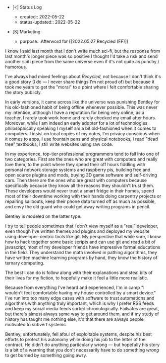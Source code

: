 - [<] Status Log
	- created:: 2022-05-22
	- status-updated:: 2022-05-22

- [S] Marketing
	- purpose:: Afterword for [[2022.05.27 Recycled (FF)]]

I know I said last month that I don't write much sci-fi, but the response from last month's longer piece was so positive I thought I'd take a risk and send another scifi piece from the same universe even if it's not quite as punchy / humorous. 

I've always had mixed feelings about _Recycled,_ not because I don't think it's a good story (I do — I never share things I'm not proud of) but because it took me years to get the "moral" to a point where I felt comfortable sharing the story publicly. 

In early versions, it came across like the universe was punishing Bentley for his old-fashioned habit of being offline whenever possible. This was never my intention; although I have a reputation for being very online, as a teacher, I rarely took work home and rarely checked my email after hours. Moreover, while I am indeed an early adopter for a lot of technologies, philosophically speaking I myself am a bit old-fashioned when it comes to computers. I insist on local copies of my notes, I'm privacy conscious when it comes to apps, I use fountain pens and physical notebooks, I read "dead tree" textbooks, I still write websites using raw code. 

In my experience, top-tier professional programmers tend to fall into one of two categories. First are the ones who are great with computers and really love them, to the point where they spend their off hours fiddling with personal network storage systems and raspberry pis, building free and open source plugins and mods, buying 3D game software and self-driving cars. Then there are the ones who are great with computers because specifically because they know all the reasons they shouldn't trust them. These developers would never trust a smart fridge in their homes, spend most of their downtime working with their hands doing carpentry projects or repairing sailboats, keep their phone data turned off as much as possible, and envy the old guard who could get away writing programs in pencil. 

Bentley is modeled on the latter type. 

I try to tell people sometimes that I don't view myself as a "real" developer, even though I've written themes and plugins and deployed my website using developer-centric tools like git. My perspective that while sure, I know how to hack together some basic scripts and can use git and read a bit of javascript, most of my developer friends have impressive formal educations in the field. They understand the math involved in pathing algorithms, they have written machine learning programs by hand, they know the history of ternary computing. 

The best I can do is follow along with their explanations and steal bits of their lives for my fiction, to hopefully make it feel a little more realistic. 

Because from everything I've heard and experienced, I'm in camp "I wouldn't feel comfortable having my house controlled by a smart device." I've run into too many edge cases with software to trust automations and algorithms with anything truly important, which is why I prefer RSS feeds and keep my social media feeds sorted chronologically. Failsafes are great, but there's almost always some way to get around them, and if my study of history has taught me nothing else, it's that there are always people motivated to subvert systems. 

Bentley, unfortunately, fell afoul of exploitable systems, despite his best efforts to protect his autonomy while doing his job to the letter of the contract. He didn't do anything particularly wrong — but hopefully his story is a bit of a warning that you don't necessarily have to do something _wrong_ to get burned by something going awry. 
